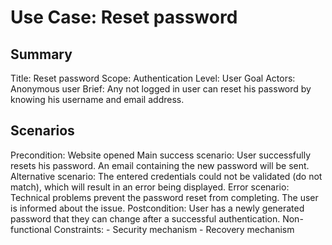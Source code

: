 # Use Case: Reset password

## Summary

Title: Reset password
Scope: Authentication
Level: User Goal
Actors: Anonymous user
Brief: Any not logged in user can reset his password by knowing his username and email address.

## Scenarios

Precondition: Website opened
Main success scenario: User successfully resets his password. An email containing the new password will be sent.
Alternative scenario: The entered credentials could not be validated (do not match), which will result in an error being displayed.
Error scenario: Technical problems prevent the password reset from completing. The user is informed about the issue.
Postcondition: User has a newly generated password that they can change after a successful authentication.
Non-functional Constraints: 
	- Security mechanism
	- Recovery mechanism
